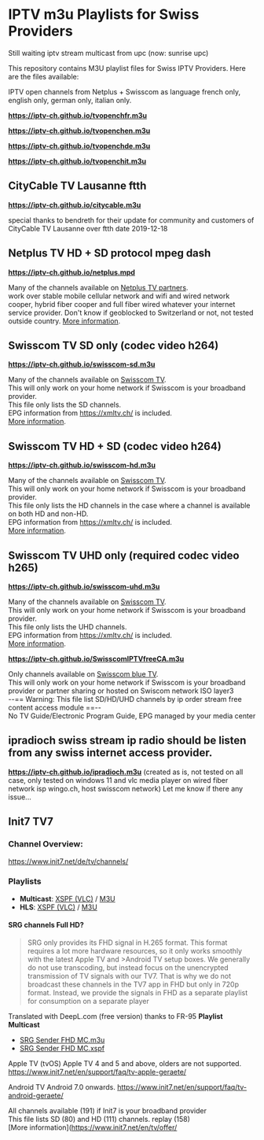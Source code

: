 # IPTV m3u Playlists for Swiss Providers

Still waiting iptv stream multicast from upc (now: sunrise upc)

This repository contains M3U playlist files for Swiss IPTV Providers. Here are the files available:

IPTV open channels from Netplus + Swisscom as language french only, english only, german only, italian only.

**https://iptv-ch.github.io/tvopenchfr.m3u**

**https://iptv-ch.github.io/tvopenchen.m3u**

**https://iptv-ch.github.io/tvopenchde.m3u**

**https://iptv-ch.github.io/tvopenchit.m3u**

## CityCable TV Lausanne ftth

**https://iptv-ch.github.io/citycable.m3u**

special thanks to bendreth for their update for community and customers of CityCable TV Lausanne over ftth date 2019-12-18

## Netplus TV HD + SD protocol mpeg dash
**https://iptv-ch.github.io/netplus.mpd**

Many of the channels available on [Netplus TV partners](https://citycable.ch/tv/chaines-tv/tv-numerique/).<br>
work over stable mobile cellular network and wifi and wired network cooper, hybrid fiber cooper and full fiber wired whatever your internet service provider.
Don't know if geoblocked to Switzerland or not, not tested outside country.
[More information](https://www.regardtv.net/t7600-netplus-iptv-gratuit-free).


## Swisscom TV SD only (codec video h264)

**https://iptv-ch.github.io/swisscom-sd.m3u**

Many of the channels available on [Swisscom TV](https://www.swisscom.ch/en/residential/internet-television-fixednetwork/swisscom-tv.html).<br>
This will only work on your home network if Swisscom is your broadband provider.<br>
This file only lists the SD channels.<br>
EPG information from https://xmltv.ch/ is included.<br>
[More information](https://www.regardtv.net/t6105-flux-iptv-swisscom).


## Swisscom TV HD + SD (codec video h264)

**https://iptv-ch.github.io/swisscom-hd.m3u**

Many of the channels available on [Swisscom TV](https://www.swisscom.ch/en/residential/internet-television-fixednetwork/swisscom-tv.html).<br>
This will only work on your home network if Swisscom is your broadband provider.<br>
This file only lists the HD channels in the case where a channel is available on both HD and non-HD.<br>
EPG information from https://xmltv.ch/ is included.<br>
[More information](https://www.regardtv.net/t6105-flux-iptv-swisscom).

## Swisscom TV UHD only (required codec video h265)

**https://iptv-ch.github.io/swisscom-uhd.m3u**

Many of the channels available on [Swisscom TV](https://www.swisscom.ch/en/residential/internet-television-fixednetwork/swisscom-tv.html).<br>
This will only work on your home network if Swisscom is your broadband provider.<br>
This file only lists the UHD channels.<br>
EPG information from https://xmltv.ch/ is included.<br>
[More information]( https://www.regardtv.net/t6105p325-flux-iptv-swisscom#77698 ).

**https://iptv-ch.github.io/SwisscomIPTVfreeCA.m3u**

Only channels available on [Swisscom blue TV](https://www.swisscom.ch/en/residential/tv/channel-lists.html).<br>
This will only work on your home network if Swisscom is your broadband provider or partner sharing or hosted on Swiscom network ISO layer3<br>
--== Warning: This file list SD/HD/UHD channels by ip order stream free content access module ==--<br>
No TV Guide/Electronic Program Guide, EPG managed by your media center <br>


## ipradioch swiss stream ip radio should be listen from any swiss internet access provider.

**https://iptv-ch.github.io/ipradioch.m3u**
(created as is, not tested on all case, only tested on windows 11 and vlc media player on wired fiber network isp wingo.ch, host swisscom network)
Let me know if there any issue...

## Init7 TV7

### Channel Overview:
https://www.init7.net/de/tv/channels/ 

### Playlists
* **Multicast**: [XSPF (VLC)](https://api.init7.net/tvchannels.xspf) / [M3U](https://api.init7.net/tvchannels.m3u)
* **HLS**: [XSPF (VLC)](https://api.init7.net/tvchannels.xspf?rp=true) / [M3U](https://api.init7.net/tvchannels.m3u?rp=true)

#### SRG channels Full HD?
> SRG only provides its FHD signal in H.265 format. This format requires a lot more hardware resources, so it only works smoothly with the latest Apple TV and >Android TV setup boxes. We generally do not use transcoding, but instead focus on the unencrypted transmission of TV signals with our TV7. That is why we do not broadcast these channels in the TV7 app in FHD but only in 720p format. Instead, we provide the signals in FHD as a separate playlist for consumption on a separate player

Translated with DeepL.com (free version) thanks to FR-95
**Playlist Multicast**
* [SRG Sender FHD MC.m3u](https://www.init7.net/de/support/faq/srg-sender-full-hd/srg-fhd-mc.m3u)
* [SRG Sender FHD MC.xspf](https://www.init7.net/de/support/faq/srg-sender-full-hd/srg-fhd-mc.xspf)

Apple TV (tvOS) Apple TV 4 and 5 and above, olders are not supported.
https://www.init7.net/en/support/faq/tv-apple-geraete/

Android TV Android 7.0 onwards.
https://www.init7.net/en/support/faq/tv-android-geraete/


All channels available (191) if Init7 is your broadband provider<br>
This file lists SD (80) and HD (111) channels. replay (158) <br>
[More information](https://www.init7.net/en/tv/offer/

